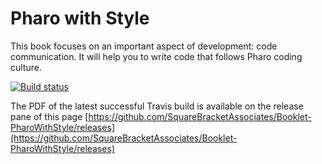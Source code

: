 # Pharo with Style
This book focuses on an important aspect of development: code communication. It will help you to write code that follows Pharo coding culture.

[![Build status][badge]][travis]

[travis]: https://travis-ci.org/SquareBracketAssociates/Booklet-PharoWithStyle
[badge]: https://travis-ci.org/SquareBracketAssociates/Booklet-PharoWithStyle.svg?branch=master

The PDF of the latest successful Travis build is available on the release pane of this page
[https://github.com/SquareBracketAssociates/Booklet-PharoWithStyle/releases](https://github.com/SquareBracketAssociates/Booklet-PharoWithStyle/releases)